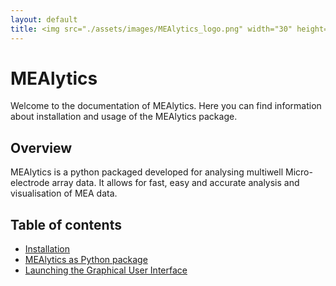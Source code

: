 ```yaml
---
layout: default
title: <img src="./assets/images/MEAlytics_logo.png" width="30" height="30"> MEAlytics 
---
```



# MEAlytics

Welcome to the documentation of MEAlytics. Here you can find information about installation and usage of the MEAlytics package.

## Overview

MEAlytics is a python packaged developed for analysing multiwell Micro-electrode array data. It allows for fast, easy and accurate analysis and visualisation of MEA data.

## Table of contents

- [Installation](installation.html)
- [MEAlytics as Python package](python_package.html)
- [Launching the Graphical User Interface](gui.html)